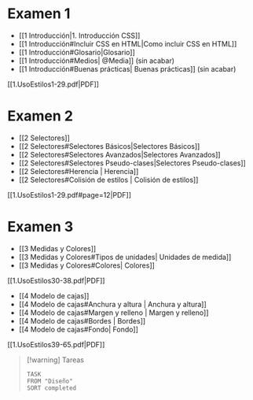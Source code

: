 # Examen 1
- [[1 Introducción|1. Introducción CSS]]
- [[1 Introducción#Incluir CSS en HTML|Como incluir CSS en HTML]]
- [[1 Introducción#Glosario|Glosario]]
- [[1 Introducción#Medios| @Media]] (sin acabar)
- [[1 Introducción#Buenas prácticas| Buenas prácticas]] (sin acabar)

[[1.UsoEstilos1-29.pdf|PDF]]


# Examen 2

+ [[2 Selectores]]
+ [[2 Selectores#Selectores Básicos|Selectores Básicos]]
+ [[2 Selectores#Selectores Avanzados|Selectores Avanzados]]
+ [[2 Selectores#Selectores Pseudo-clases|Selectores Pseudo-clases]]
+ [[2 Selectores#Herencia | Herencia]]
+ [[2 Selectores#Colisión de estilos | Colisión de estilos]]



[[1.UsoEstilos1-29.pdf#page=12|PDF]]


# Examen 3
- [[3 Medidas y Colores]]
- [[3 Medidas y Colores#Tipos de unidades| Unidades de medida]]
- [[3 Medidas y Colores#Colores| Colores]]

[[1.UsoEstilos30-38.pdf|PDF]]

- [[4 Modelo de cajas]]
- [[4 Modelo de cajas#Anchura y altura | Anchura y altura]]
- [[4 Modelo de cajas#Margen y relleno | Margen y relleno]]
- [[4 Modelo de cajas#Bordes | Bordes]]
- [[4 Modelo de cajas#Fondo| Fondo]]

[[1.UsoEstilos39-65.pdf|PDF]]

> [!warning] Tareas
> ```dataview
> TASK 
> FROM "Diseño"
> SORT completed
> ```